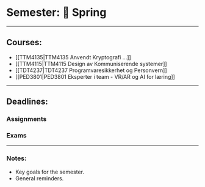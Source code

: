 # Semester: 🌸 Spring

---
## Courses:

- [[TTM4135|TTM4135 Anvendt Kryptografi ...]]
- [[TTM4115|TTM4115 Design av Kommuniserende systemer]]
- [[TDT4237|TDT4237 Programvaresikkerhet og Personvern]]
- [[PED3801|PED3801 Eksperter i team - VR/AR og AI for læring]]

---
## Deadlines:

### Assignments

### Exams

---
### Notes:
- Key goals for the semester.
- General reminders.